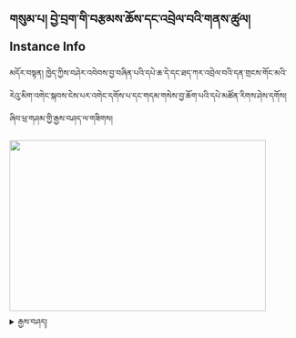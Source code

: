## གསུམ་པ། བྱེ་བྲག་གི་བརྩམས་ཆོས་དང་འབྲེལ་བའི་གནས་ཚུལ། Instance Info

མདོར་བསྟན། ཁྱེད་ཀྱིས་བཤེར་འབེབས་བྱ་བཞིན་པའི་དཔེ་ཆ་དེ་དང་ཐད་ཀར་འབྲེལ་བའི་དན་གྲངས་གོང་མའི་རེའུ་མིག་འགེང་སྐབས་ངེས་པར་འགེང་དགོས་པ་དང་གདམ་གསེས་བྱ་ཆོག་པའི་དཔེ་མཚོན་རིགས་ཤེས་དགོས། ཞིབ་ཕྲ་གཤམ་གྱི་རྒྱས་བཤད་ལ་གཟིགས།

<img src="https://user-images.githubusercontent.com/28945342/77985113-1a0a2980-7346-11ea-83c0-3e154fedc265.png" height="300" width="450" >

<details><summary>རྒྱས་བཤད།</summary><blockquote>

བྱེ་བྲག་གི་བརྩམས་ཆོས་སམ་པར་མ་དེ་དང་འབྲེལ་བའི་གནས་ཚུལ་ཁག

<img src="https://github.com/buda-base/budax/blob/master/howtoguides/DIG08/images/001.PNG" height="480" width="550" >

སྤྱིར་ནང་བསྟན་དཔེ་ཚོགས་ལྟེ་གནས་ཀྱིས་དཔེ་མཛོད་དང་དགོན་པ་པར་ཁང་སོགས་ས་གནས་མང་བོ་ཞིག་ལ་Gཡོད་པའི་ཨང་གྲངས་རེ་སྤྲད་ཡོད། <br />ཚོགས་པའི་དྲ་ཚིགས་ནང་ས་ཆ་དེའི་ཨང་ཡོད་ཚེ་དེ་བྲིས་པས་ཆོག དྲ་ཚིགས་ནང་བཙལ་སྟངས་ཀྱི་དཔེ་མཚོན། [འདིར་སྣུན།](https://www.tbrc.org/?locale=bo#!rid=G4353)

| དགོན་པའི་ཨང་གྲངས་ཀྱི་དཔེ་མཚོན། | པར་ཁང་གི་ཨང་གྲངས་དཔེ་མཚོན།
| - | -
| <img src="https://github.com/buda-base/budax/blob/master/howtoguides/DIG08/images/002a.png" height="170" width="270" > | <img src="https://github.com/buda-base/budax/blob/master/howtoguides/DIG08/images/002b.png" height="170" width="270" > |

<img src="https://github.com/buda-base/budax/blob/master/howtoguides/DIG08/images/003.PNG" height="450" width="550" > <br />
<img src="https://github.com/buda-base/budax/blob/master/howtoguides/DIG08/images/004.PNG" height="550" width="550" > <br />
<img src="https://github.com/buda-base/budax/blob/master/howtoguides/DIG08/images/005.PNG" height="470" width="550" > <br />
<img src="https://github.com/buda-base/budax/blob/master/howtoguides/DIG08/images/006.PNG" height="500" width="550" > <br />
<img src="https://github.com/buda-base/budax/blob/master/howtoguides/DIG08/images/007.PNG" height="200" width="550" > <br />

</blockquote></details>
